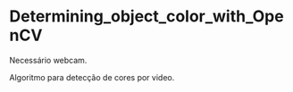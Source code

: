 # Determining_object_color_with_OpenCV

Necessário webcam.

Algoritmo para detecção de cores por video.

